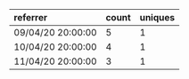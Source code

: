 | referrer          | count | uniques |
| :---------------- | :---- | :------ |
| 09/04/20 20:00:00 | 5     | 1       |
| 10/04/20 20:00:00 | 4     | 1       |
| 11/04/20 20:00:00 | 3     | 1       |